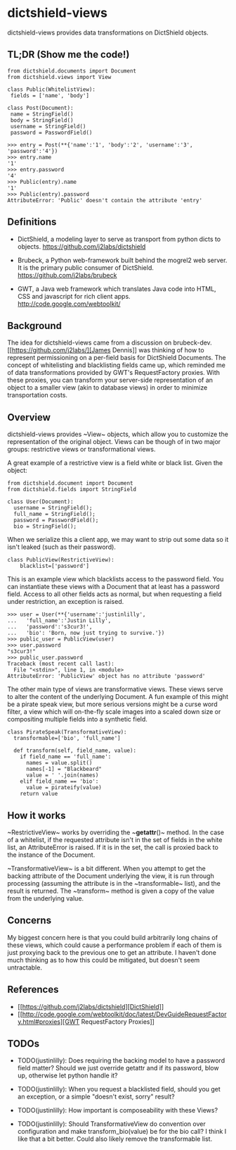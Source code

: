 # dictshield-views
dictshield-views provides data transformations on DictShield objects.
## TL;DR (Show me the code!)

    from dictshield.documents import Document
    from dictshield.views import View

    class Public(WhitelistView):
     fields = ['name', 'body']

    class Post(Document):
     name = StringField()
     body = StringField()
     username = StringField()
     password = PasswordField()

    >>> entry = Post(**{'name':'1', 'body':'2', 'username':'3', 'password':'4'})
    >>> entry.name
    '1'
    >>> entry.password
    '4'
    >>> Public(entry).name
    '1'
    >>> Public(entry).password
    AttributeError: 'Public' doesn't contain the attribute 'entry'

## Definitions
- DictShield, a modeling layer to serve as transport from python dicts
  to objects. https://github.com/j2labs/dictshield

- Brubeck, a Python web-framework built behind the mogrel2 web server.
  It is the primary public consumer of DictShield. https://github.com/j2labs/brubeck

- GWT, a Java web framework which translates Java code into HTML, CSS
  and javascript for rich client apps. http://code.google.com/webtoolkit/

## Background
The idea for dictshield-views came from a discussion on brubeck-dev. [[https://github.com/j2labs/][James
Dennis]] was thinking of how to represent permissioning on a per-field
basis for DictShield Documents. The concept of whitelisting and
blacklisting fields came up, which reminded me of data transformations
provided by GWT's RequestFactory proxies. With these proxies, you can
transform your server-side representation of an object to a smaller
view (akin to database views) in order to minimize transportation
costs.

## Overview
dictshield-views provides ~View~ objects, which allow you to customize the
representation of the original object. Views can be though of in two
major groups: restrictive views or transformational views.

A great example of a restrictive view is a field white or
black list. Given the object:

    from dictshield.document import Document
    from dictshield.fields import StringField

    class User(Document):
      username = StringField();
      full_name = StringField();
      password = PasswordField();
      bio = StringField();


When we serialize this a client app, we may want to strip out some
data so it isn't leaked (such as their password).


    class PublicView(RestrictiveView):
        blacklist=['password']


This is an example view which blacklists access to the password field.
You can instantiate these views with a Document that at least has a
password field. Access to all other fields acts as normal, but when
requesting a field under restriction, an exception is raised.


    >>> user = User(**{'username':'justinlilly',
    ...   'full_name':'Justin Lilly',
    ...   'password':'s3cur3!',
    ...   'bio': 'Born, now just trying to survive.'})
    >>> public_user = PublicView(user)
    >>> user.password
    "s3cur3!"
    >>> public_user.password
    Traceback (most recent call last):
      File "<stdin>", line 1, in <module>
    AttributeError: 'PublicView' object has no attribute 'password'


The other main type of views are transformative views. These views
serve to alter the content of the underlying Document. A fun example
of this might be a pirate speak view, but more serious versions might
be a curse word filter, a view which will on-the-fly scale images into
a scaled down size or compositing multiple fields into a synthetic
field.


    class PirateSpeak(TransformativeView):
      transformable=['bio', 'full_name']

      def transform(self, field_name, value):
        if field_name == 'full_name':
          names = value.split()
          names[-1] = "Blackbeard"
          value = ' '.join(names)
        elif field_name == 'bio':
          value = pirateify(value)
        return value



## How it works
~RestrictiveView~ works by overriding the ~__getattr__()~ method. In
the case of a whitelist, if the requested attribute isn't in the set
of fields in the white list, an AttributeError is raised. If it is in
the set, the call is proxied back to the instance of the Document.

~TransformativeView~ is a bit different. When you attempt to get the
backing attribute of the Document underlying the view, it is run
through processing (assuming the attribute is in the ~transformable~
list), and the result is returned. The ~transform~ method is given a
copy of the value from the underlying value.

## Concerns
My biggest concern here is that you could build arbitrarily long
chains of these views, which could cause a performance problem if each
of them is just proxying back to the previous one to get an attribute.
I haven't done much thinking as to how this could be mitigated, but
doesn't seem untractable.

## References
- [[https://github.com/j2labs/dictshield][DictShield]]
- [[http://code.google.com/webtoolkit/doc/latest/DevGuideRequestFactory.html#proxies][GWT RequestFactory Proxies]]

## TODOs
- TODO(justinlilly): Does requiring the backing model to have a
  password field matter? Should we just override getattr and if its
  password, blow up, otherwise let python handle it?

- TODO(justinlilly): When you request a blacklisted field, should you
  get an exception, or a simple "doesn't exist, sorry" result?

- TODO(justinlilly): How important is composeability with these Views?

- TODO(justinlilly): Should TransformativeView do convention over
  configuration and make transform_bio(value) be for the bio call? I
  think I like that a bit better. Could also likely remove the
  transformable list.
